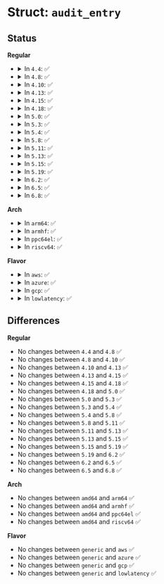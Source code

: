 # Struct: <code>audit_entry</code>

## Status
<b>Regular</b>
<ul>
<li>
<details>
<summary>In <code>4.4</code>: ✅</summary>

```c
struct audit_entry {
    struct list_head list;
    struct callback_head rcu;
    struct audit_krule rule;
};
```
</details>
</li>
<li>
<details>
<summary>In <code>4.8</code>: ✅</summary>

```c
struct audit_entry {
    struct list_head list;
    struct callback_head rcu;
    struct audit_krule rule;
};
```
</details>
</li>
<li>
<details>
<summary>In <code>4.10</code>: ✅</summary>

```c
struct audit_entry {
    struct list_head list;
    struct callback_head rcu;
    struct audit_krule rule;
};
```
</details>
</li>
<li>
<details>
<summary>In <code>4.13</code>: ✅</summary>

```c
struct audit_entry {
    struct list_head list;
    struct callback_head rcu;
    struct audit_krule rule;
};
```
</details>
</li>
<li>
<details>
<summary>In <code>4.15</code>: ✅</summary>

```c
struct audit_entry {
    struct list_head list;
    struct callback_head rcu;
    struct audit_krule rule;
};
```
</details>
</li>
<li>
<details>
<summary>In <code>4.18</code>: ✅</summary>

```c
struct audit_entry {
    struct list_head list;
    struct callback_head rcu;
    struct audit_krule rule;
};
```
</details>
</li>
<li>
<details>
<summary>In <code>5.0</code>: ✅</summary>

```c
struct audit_entry {
    struct list_head list;
    struct callback_head rcu;
    struct audit_krule rule;
};
```
</details>
</li>
<li>
<details>
<summary>In <code>5.3</code>: ✅</summary>

```c
struct audit_entry {
    struct list_head list;
    struct callback_head rcu;
    struct audit_krule rule;
};
```
</details>
</li>
<li>
<details>
<summary>In <code>5.4</code>: ✅</summary>

```c
struct audit_entry {
    struct list_head list;
    struct callback_head rcu;
    struct audit_krule rule;
};
```
</details>
</li>
<li>
<details>
<summary>In <code>5.8</code>: ✅</summary>

```c
struct audit_entry {
    struct list_head list;
    struct callback_head rcu;
    struct audit_krule rule;
};
```
</details>
</li>
<li>
<details>
<summary>In <code>5.11</code>: ✅</summary>

```c
struct audit_entry {
    struct list_head list;
    struct callback_head rcu;
    struct audit_krule rule;
};
```
</details>
</li>
<li>
<details>
<summary>In <code>5.13</code>: ✅</summary>

```c
struct audit_entry {
    struct list_head list;
    struct callback_head rcu;
    struct audit_krule rule;
};
```
</details>
</li>
<li>
<details>
<summary>In <code>5.15</code>: ✅</summary>

```c
struct audit_entry {
    struct list_head list;
    struct callback_head rcu;
    struct audit_krule rule;
};
```
</details>
</li>
<li>
<details>
<summary>In <code>5.19</code>: ✅</summary>

```c
struct audit_entry {
    struct list_head list;
    struct callback_head rcu;
    struct audit_krule rule;
};
```
</details>
</li>
<li>
<details>
<summary>In <code>6.2</code>: ✅</summary>

```c
struct audit_entry {
    struct list_head list;
    struct callback_head rcu;
    struct audit_krule rule;
};
```
</details>
</li>
<li>
<details>
<summary>In <code>6.5</code>: ✅</summary>

```c
struct audit_entry {
    struct list_head list;
    struct callback_head rcu;
    struct audit_krule rule;
};
```
</details>
</li>
<li>
<details>
<summary>In <code>6.8</code>: ✅</summary>

```c
struct audit_entry {
    struct list_head list;
    struct callback_head rcu;
    struct audit_krule rule;
};
```
</details>
</li>
</ul>
<b>Arch</b>
<ul>
<li>
<details>
<summary>In <code>arm64</code>: ✅</summary>

```c
struct audit_entry {
    struct list_head list;
    struct callback_head rcu;
    struct audit_krule rule;
};
```
</details>
</li>
<li>
<details>
<summary>In <code>armhf</code>: ✅</summary>

```c
struct audit_entry {
    struct list_head list;
    struct callback_head rcu;
    struct audit_krule rule;
};
```
</details>
</li>
<li>
<details>
<summary>In <code>ppc64el</code>: ✅</summary>

```c
struct audit_entry {
    struct list_head list;
    struct callback_head rcu;
    struct audit_krule rule;
};
```
</details>
</li>
<li>
<details>
<summary>In <code>riscv64</code>: ✅</summary>

```c
struct audit_entry {
    struct list_head list;
    struct callback_head rcu;
    struct audit_krule rule;
};
```
</details>
</li>
</ul>
<b>Flavor</b>
<ul>
<li>
<details>
<summary>In <code>aws</code>: ✅</summary>

```c
struct audit_entry {
    struct list_head list;
    struct callback_head rcu;
    struct audit_krule rule;
};
```
</details>
</li>
<li>
<details>
<summary>In <code>azure</code>: ✅</summary>

```c
struct audit_entry {
    struct list_head list;
    struct callback_head rcu;
    struct audit_krule rule;
};
```
</details>
</li>
<li>
<details>
<summary>In <code>gcp</code>: ✅</summary>

```c
struct audit_entry {
    struct list_head list;
    struct callback_head rcu;
    struct audit_krule rule;
};
```
</details>
</li>
<li>
<details>
<summary>In <code>lowlatency</code>: ✅</summary>

```c
struct audit_entry {
    struct list_head list;
    struct callback_head rcu;
    struct audit_krule rule;
};
```
</details>
</li>
</ul>

## Differences
<b>Regular</b>
<ul>
<li>
No changes between <code>4.4</code> and <code>4.8</code> ✅
</li>
<li>
No changes between <code>4.8</code> and <code>4.10</code> ✅
</li>
<li>
No changes between <code>4.10</code> and <code>4.13</code> ✅
</li>
<li>
No changes between <code>4.13</code> and <code>4.15</code> ✅
</li>
<li>
No changes between <code>4.15</code> and <code>4.18</code> ✅
</li>
<li>
No changes between <code>4.18</code> and <code>5.0</code> ✅
</li>
<li>
No changes between <code>5.0</code> and <code>5.3</code> ✅
</li>
<li>
No changes between <code>5.3</code> and <code>5.4</code> ✅
</li>
<li>
No changes between <code>5.4</code> and <code>5.8</code> ✅
</li>
<li>
No changes between <code>5.8</code> and <code>5.11</code> ✅
</li>
<li>
No changes between <code>5.11</code> and <code>5.13</code> ✅
</li>
<li>
No changes between <code>5.13</code> and <code>5.15</code> ✅
</li>
<li>
No changes between <code>5.15</code> and <code>5.19</code> ✅
</li>
<li>
No changes between <code>5.19</code> and <code>6.2</code> ✅
</li>
<li>
No changes between <code>6.2</code> and <code>6.5</code> ✅
</li>
<li>
No changes between <code>6.5</code> and <code>6.8</code> ✅
</li>
</ul>
<b>Arch</b>
<ul>
<li>
No changes between <code>amd64</code> and <code>arm64</code> ✅
</li>
<li>
No changes between <code>amd64</code> and <code>armhf</code> ✅
</li>
<li>
No changes between <code>amd64</code> and <code>ppc64el</code> ✅
</li>
<li>
No changes between <code>amd64</code> and <code>riscv64</code> ✅
</li>
</ul>
<b>Flavor</b>
<ul>
<li>
No changes between <code>generic</code> and <code>aws</code> ✅
</li>
<li>
No changes between <code>generic</code> and <code>azure</code> ✅
</li>
<li>
No changes between <code>generic</code> and <code>gcp</code> ✅
</li>
<li>
No changes between <code>generic</code> and <code>lowlatency</code> ✅
</li>
</ul>
